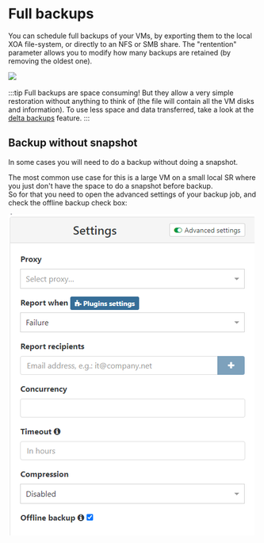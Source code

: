 # Full backups

You can schedule full backups of your VMs, by exporting them to the local XOA file-system, or directly to an NFS or SMB share. The "rentention" parameter allows you to modify how many backups are retained (by removing the oldest one).

[![](./assets/backupexample.png)](https://xen-orchestra.com/blog/backup-your-xenserver-vms-with-xen-orchestra/)

:::tip
Full backups are space consuming! But they allow a very simple restoration without anything to think of (the file will contain all the VM disks and information). To use less space and data transferred, take a look at the [delta backups](delta_backups.md) feature.
:::

## Backup without snapshot

In some cases you will need to do a backup without doing a snapshot.
 
The most common use case for this is a large VM on a small local SR where you just don't have the space to do a snapshot before backup.  
So for that you need to open the advanced settings of your backup job, and check the offline backup check box:  

![](./assets/backupnosnap.png)
